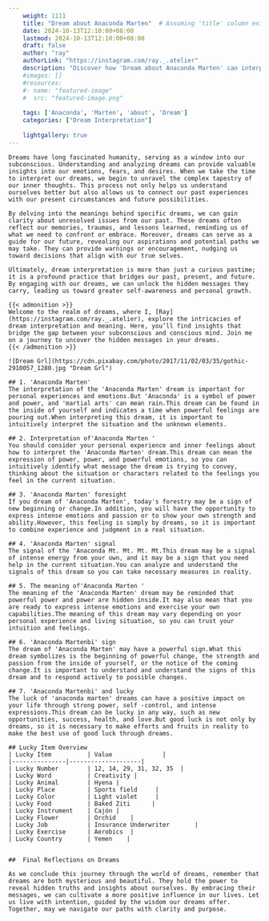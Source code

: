 ```yaml
---
    weight: 1111
    title: "Dream about Anaconda Marten"  # Assuming 'title' column exists
    date: 2024-10-13T12:10:00+08:00
    lastmod: 2024-10-13T12:10:00+08:00
    draft: false
    author: "ray"
    authorLink: "https://instagram.com/ray._.atelier"
    description: "Discover how 'Dream about Anaconda Marten' can interpret your future and uncover its significant meanings in your life."
    #images: []
    #resources:
    #- name: "featured-image"
    #  src: "featured-image.png"
    
    tags: ['Anaconda', 'Marten', 'about', 'Dream']
    categories: ["Dream Interpretation"]
    
    lightgallery: true
---
```

    
    Dreams have long fascinated humanity, serving as a window into our subconscious. Understanding and analyzing dreams can provide valuable insights into our emotions, fears, and desires. When we take the time to interpret our dreams, we begin to unravel the complex tapestry of our inner thoughts. This process not only helps us understand ourselves better but also allows us to connect our past experiences with our present circumstances and future possibilities.
    
    By delving into the meanings behind specific dreams, we can gain clarity about unresolved issues from our past. These dreams often reflect our memories, traumas, and lessons learned, reminding us of what we need to confront or embrace. Moreover, dreams can serve as a guide for our future, revealing our aspirations and potential paths we may take. They can provide warnings or encouragement, nudging us toward decisions that align with our true selves.
    
    Ultimately, dream interpretation is more than just a curious pastime; it is a profound practice that bridges our past, present, and future. By engaging with our dreams, we can unlock the hidden messages they carry, leading us toward greater self-awareness and personal growth.
    
    {{< admonition >}}
    Welcome to the realm of dreams, where I, [Ray](https://instagram.com/ray._.atelier), explore the intricacies of dream interpretation and meaning. Here, you’ll find insights that bridge the gap between your subconscious and conscious mind. Join me on a journey to uncover the hidden messages in your dreams.
    {{< /admonition >}}
    
    ![Dream Grl](https://cdn.pixabay.com/photo/2017/11/02/03/35/gothic-2910057_1280.jpg "Dream Grl")
    
    ## 1. 'Anaconda Marten'
    The interpretation of the 'Anaconda Marten' dream is important for personal experiences and emotions.But 'Anaconda' is a symbol of power and power, and 'martial arts' can mean rain.This dream can be found in the inside of yourself and indicates a time when powerful feelings are pouring out.When interpreting this dream, it is important to intuitively interpret the situation and the unknown elements.
    
    ## 2. Interpretation of'Anaconda Marten '
    You should consider your personal experience and inner feelings about how to interpret the 'Anaconda Marten' dream.This dream can mean the expression of power, power, and powerful emotions, so you can intuitively identify what message the dream is trying to convey, thinking about the situation or characters related to the feelings you feel in the current situation.
    
    ## 3. 'Anaconda Marten' foresight
    If you dream of 'Anaconda Marten', today's forestry may be a sign of new beginning or change.In addition, you will have the opportunity to express intense emotions and passion or to show your own strength and ability.However, this feeling is simply by dreams, so it is important to combine experience and judgment in a real situation.
    
    ## 4. 'Anaconda Marten' signal
    The signal of the 'Anaconda Mt. Mt. Mt. Mt.This dream may be a signal of intense energy from your own, and it may be a sign that you need help in the current situation.You can analyze and understand the signals of this dream so you can take necessary measures in reality.
    
    ## 5. The meaning of'Anaconda Marten '
    The meaning of the 'Anaconda Marten' dream may be reminded that powerful power and power are hidden inside.It may also mean that you are ready to express intense emotions and exercise your own capabilities.The meaning of this dream may vary depending on your personal experience and living situation, so you can trust your intuition and feelings.
    
    ## 6. 'Anaconda Martenbi' sign
    The dream of 'Anaconda Marten' may have a powerful sign.What this dream symbolizes is the beginning of powerful change, the strength and passion from the inside of yourself, or the notice of the coming change.It is important to understand and understand the signs of this dream and to respond actively to possible changes.
    
    ## 7. 'Anaconda Martenbi' and lucky
    The luck of 'anaconda marten' dreams can have a positive impact on your life through strong power, self -control, and intense expressions.This dream can be lucky in any way, such as new opportunities, success, health, and love.But good luck is not only by dreams, so it is necessary to make efforts and fruits in reality to make the best use of good luck through dreams.
    
    ## Lucky Item Overview
    | Lucky Item          | Value              |
    |---------------|--------------------|
    | Lucky Number        | 12, 14, 29, 31, 32, 35  |
    | Lucky Word          | Creativity |
    | Lucky Animal        | Hyena |
    | Lucky Place         | Sports field     |
    | Lucky Color         | Light violet     |
    | Lucky Food          | Baked Ziti      |
    | Lucky Instrument    | Cajón |
    | Lucky Flower        | Orchid    |
    | Lucky Job           | Insurance Underwriter       |
    | Lucky Exercise      | Aerobics  |
    | Lucky Country       | Yemen    |
    
    
    ##  Final Reflections on Dreams
    
    As we conclude this journey through the world of dreams, remember that dreams are both mysterious and beautiful. They hold the power to reveal hidden truths and insights about ourselves. By embracing their messages, we can cultivate a more positive influence in our lives. Let us live with intention, guided by the wisdom our dreams offer. Together, may we navigate our paths with clarity and purpose.
    